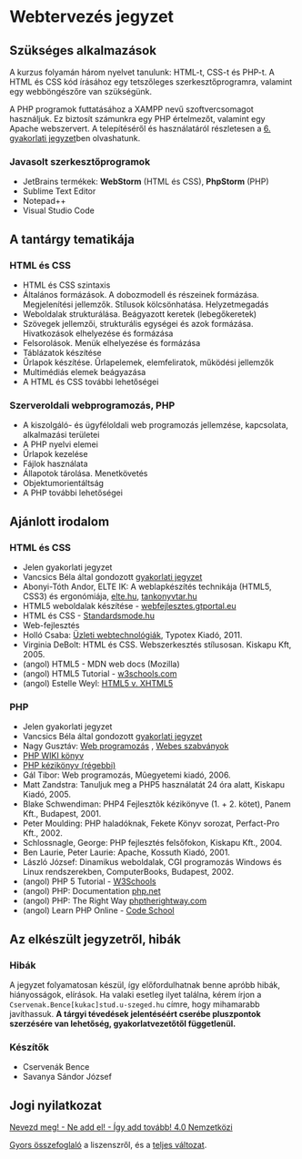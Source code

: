 # Webtervezés jegyzet


## Szükséges alkalmazások

A kurzus folyamán három nyelvet tanulunk: HTML-t, CSS-t és PHP-t. A HTML és CSS kód írásához egy tetszőleges szerkesztőprogramra, valamint egy webböngészőre van szükségünk.

A PHP programok futtatásához a XAMPP nevű szoftvercsomagot használjuk. Ez biztosít számunkra egy PHP értelmezőt, valamint egy Apache webszervert. A telepítéséről és használatáról részletesen a [6. gyakorlati jegyzet](./gyakorlat/gyak6.md)ben olvashatunk.


### Javasolt szerkesztőprogramok

* JetBrains termékek: **WebStorm** (HTML és CSS), **PhpStorm** (PHP)
* Sublime Text Editor
* Notepad++
* Visual Studio Code


## A tantárgy tematikája


### HTML és CSS

* HTML és CSS szintaxis
* Általános formázások. A dobozmodell és részeinek formázása. Megjelenítési jellemzők. Stílusok kölcsönhatása. Helyzetmegadás
* Weboldalak strukturálása. Beágyazott keretek (lebegőkeretek)
* Szövegek jellemzői, strukturális egységei és azok formázása. Hivatkozások elhelyezése és formázása
* Felsorolások. Menük elhelyezése és formázása
* Táblázatok készítése
* Űrlapok készítése. Űrlapelemek, elemfeliratok, működési jellemzők
* Multimédiás elemek beágyazása
* A HTML és CSS további lehetőségei


### Szerveroldali webprogramozás, PHP

* A kiszolgáló- és ügyféloldali web programozás jellemzése, kapcsolata, alkalmazási területei
* A PHP nyelvi elemei
* Űrlapok kezelése
* Fájlok használata
* Állapotok tárolása. Menetkövetés
* Objektumorientáltság
* A PHP további lehetőségei


## Ajánlott irodalom


### HTML és CSS

* Jelen gyakorlati jegyzet
* Vancsics Béla által gondozott [gyakorlati jegyzet](http://www.inf.u-szeged.hu/~vancsics/webterv/)
* Abonyi-Tóth Andor, ELTE IK: A weblapkészítés technikája (HTML5, CSS3) és ergonómiája, [elte.hu](http://tamop412.elte.hu/tananyagok/weblapkeszites/index.html), [tankonyvtar.hu](https://regi.tankonyvtar.hu/hu/tartalom/tamop412A/2011-0052_27_weblapkeszites_technikaja_ergonomiaja/index.scorml)
* HTML5 weboldalak készítése - [webfejlesztes.gtportal.eu](https://webfejlesztes.gtportal.eu/index.php?f0=HTML5)
* HTML és CSS - [Standardsmode.hu](http://www.standardsmode.hu/)
* Web-fejlesztés
* Holló Csaba: [Üzleti webtechnológiák](http://tananyagfejlesztes.mik.uni-pannon.hu/images/stories/vegleges_tananyagok/masodikreszlet/hollo_uzleti_web.pdf), Typotex Kiadó, 2011.
* Virginia DeBolt: HTML és CSS. Webszerkesztés stílusosan. Kiskapu Kft, 2005.
* (angol) HTML5 - MDN web docs (Mozilla)
* (angol) HTML5 Tutorial - [w3schools.com](https://www.w3schools.com/html/default.asp)
* (angol) Estelle Weyl: [HTML5 v. XHTML5](http://www.standardista.com/html5-v-xhtml5/)


### PHP

* Jelen gyakorlati jegyzet
* Vancsics Béla által gondozott [gyakorlati jegyzet](http://www.inf.u-szeged.hu/~vancsics/webterv/)
* Nagy Gusztáv: [Web programozás](https://nagygusztav.hu/web-programozas) , [Webes szabványok](https://nagygusztav.hu/webes-szabvanyok)
* [PHP WIKI könyv](https://hu.wikibooks.org/wiki/PHP)
* [PHP kézikönyv (régebbi)](http://www.szabilinux.hu/php/index.html)
* Gál Tibor: Web programozás, Mûegyetemi kiadó, 2006.
* Matt Zandstra: Tanuljuk meg a PHP5 használatát 24 óra alatt, Kiskapu Kiadó, 2005.
* Blake Schwendiman: PHP4 Fejlesztõk kézikönyve (1. + 2. kötet), Panem Kft., Budapest, 2001.
* Peter Moulding: PHP haladóknak, Fekete Könyv sorozat, Perfact-Pro Kft., 2002.
* Schlossnagle, George: PHP fejlesztés felsőfokon, Kiskapu Kft., 2004.
* Ben Laurie, Peter Laurie: Apache, Kossuth Kiadó, 2001.
* László József: Dinamikus weboldalak, CGI programozás Windows és Linux rendszerekben, ComputerBooks, Budapest, 2002.
* (angol) PHP 5 Tutorial - [W3Schools](https://www.w3schools.com/php/)
* (angol) PHP: Documentation [php.net](https://www.php.net/docs.php)
* (angol) PHP: The Right Way [phptherightway.com](https://phptherightway.com/)
* (angol) Learn PHP Online - [Code School](https://www.codeschool.com/learn/php)


## Az elkészült jegyzetről, hibák


### Hibák

A jegyzet folyamatosan készül, így előfordulhatnak benne apróbb hibák, hiányosságok, elírások. Ha valaki esetleg ilyet találna, kérem írjon a `Cservenak.Bence[kukac]stud.u-szeged.hu` címre, hogy mihamarabb javíthassuk. **A tárgyi tévedések jelentéséért cserébe pluszpontok szerzésére van lehetőség, gyakorlatvezetőtől függetlenül.**


### Készítők

* Cservenák Bence
* Savanya Sándor József


## Jogi nyilatkozat

[Nevezd meg! - Ne add el! - Így add tovább! 4.0 Nemzetközi](https://creativecommons.org/licenses/by-nc-sa/4.0/)

[Gyors összefoglaló](https://creativecommons.org/licenses/by-nc-sa/4.0/) a liszenszről, és a [teljes változat](https://creativecommons.org/licenses/by-nc-sa/4.0/legalcode).